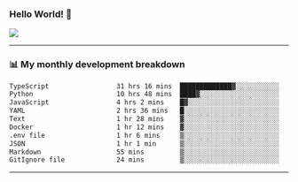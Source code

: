 ### Hello World! 👋

<a>
  <img align="center" src="https://github-readme-stats.vercel.app/api?username=megatunger&count_private=true&include_all_commits=true&bg_color=30,56CCF2,2F80ED&title_color=fff&text_color=fff" />
</a>

------
### 📊 My monthly development breakdown

<!--START_SECTION:waka-->

```txt
TypeScript                 31 hrs 16 mins  █████████████▓░░░░░░░░░░░   55.19 %
Python                     10 hrs 48 mins  ████▓░░░░░░░░░░░░░░░░░░░░   19.09 %
JavaScript                 4 hrs 2 mins    █▓░░░░░░░░░░░░░░░░░░░░░░░   07.14 %
YAML                       2 hrs 36 mins   █░░░░░░░░░░░░░░░░░░░░░░░░   04.61 %
Text                       1 hr 28 mins    ▓░░░░░░░░░░░░░░░░░░░░░░░░   02.61 %
Docker                     1 hr 12 mins    ▓░░░░░░░░░░░░░░░░░░░░░░░░   02.12 %
.env file                  1 hr 6 mins     ▒░░░░░░░░░░░░░░░░░░░░░░░░   01.95 %
JSON                       1 hr 1 min      ▒░░░░░░░░░░░░░░░░░░░░░░░░   01.81 %
Markdown                   55 mins         ▒░░░░░░░░░░░░░░░░░░░░░░░░   01.63 %
GitIgnore file             24 mins         ▒░░░░░░░░░░░░░░░░░░░░░░░░   00.73 %
```

<!--END_SECTION:waka-->

------
